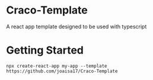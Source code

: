 # Craco-Template
A react app template designed to be used with typescript

# Getting Started
`npx create-react-app my-app --template https://github.com/joaisa17/Craco-Template`
